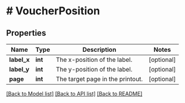 # # VoucherPosition

## Properties

Name | Type | Description | Notes
------------ | ------------- | ------------- | -------------
**label_x** | **int** | The x-position of the label. | [optional]
**label_y** | **int** | The y-position of the label. | [optional]
**page** | **int** | The target page in the printout. | [optional]

[[Back to Model list]](../../README.md#models) [[Back to API list]](../../README.md#endpoints) [[Back to README]](../../README.md)
